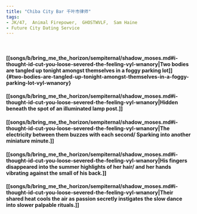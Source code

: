 ```yaml
---
title: "Chiba City Bar 千叶市律师"
tags:
- JK/47,  Animal Firepower,  GHOSTWVLF,  Sam Haine
- Future City Dating Service
---
```

&nbsp;
#### [[songs/b/bring_me_the_horizon/sempiternal/shadow_moses.md#i-thought-id-cut-you-loose-severed-the-feeling-vyl-wnanory|Two bodies are tangled up tonight amongst themselves in a foggy parking lot]] {#two-bodies-are-tangled-up-tonight-amongst-themselves-in-a-foggy-parking-lot-vyl-wnanory}
#### [[songs/b/bring_me_the_horizon/sempiternal/shadow_moses.md#i-thought-id-cut-you-loose-severed-the-feeling-vyl-wnanory|Hidden beneath the spot of an illuminated lamp post.]]
#### [[songs/b/bring_me_the_horizon/sempiternal/shadow_moses.md#i-thought-id-cut-you-loose-severed-the-feeling-vyl-wnanory|The electricity between them buzzes with each second/ Sparking into another miniature minute.]]
#### [[songs/b/bring_me_the_horizon/sempiternal/shadow_moses.md#i-thought-id-cut-you-loose-severed-the-feeling-vyl-wnanory|His fingers disappeared into the summer highlights of her hair/ and her hands vibrating against the small of his back.]]
#### [[songs/b/bring_me_the_horizon/sempiternal/shadow_moses.md#i-thought-id-cut-you-loose-severed-the-feeling-vyl-wnanory|Their shared heat cools the air as passion secretly instigates the slow dance into slower palpable rituals.]]
